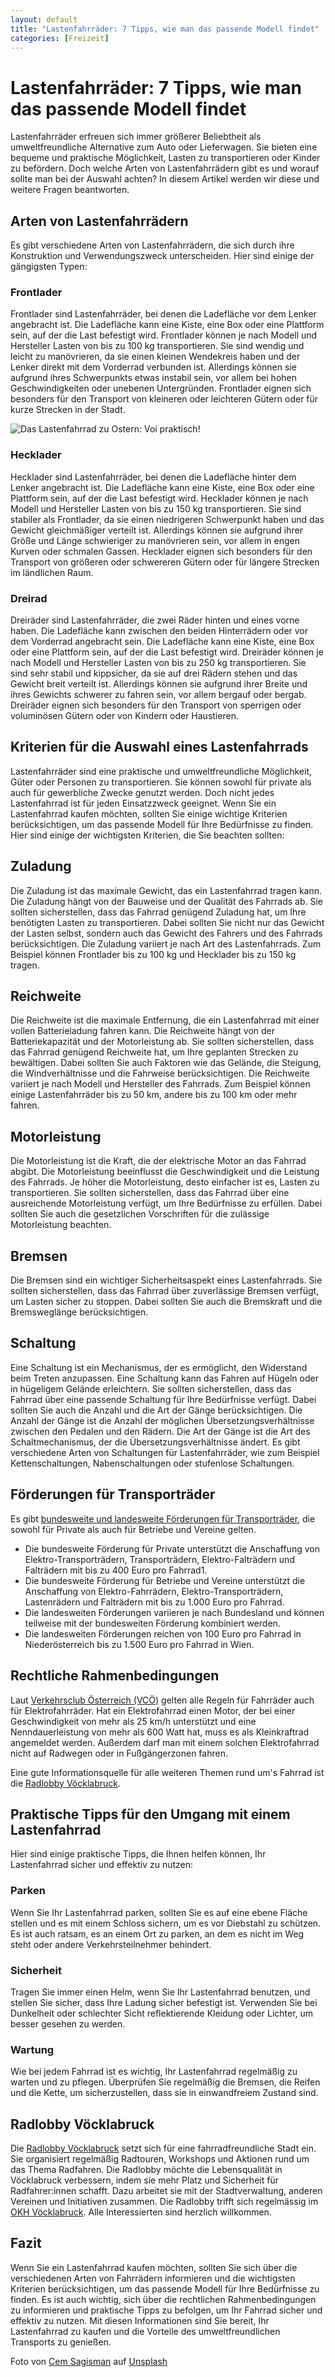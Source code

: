 ```yaml
---
layout: default
title: "Lastenfahrräder: 7 Tipps, wie man das passende Modell findet"
categories: [Freizeit]
---
```


# Lastenfahrräder: 7 Tipps, wie man das passende Modell findet

Lastenfahrräder erfreuen sich immer größerer Beliebtheit als umweltfreundliche Alternative zum Auto oder Lieferwagen. Sie bieten eine bequeme und praktische Möglichkeit, Lasten zu transportieren oder Kinder zu befördern. Doch welche Arten von Lastenfahrrädern gibt es und worauf sollte man bei der Auswahl achten? In diesem Artikel werden wir diese und weitere Fragen beantworten.

## Arten von Lastenfahrrädern

Es gibt verschiedene Arten von Lastenfahrrädern, die sich durch ihre Konstruktion und Verwendungszweck unterscheiden. Hier sind einige der gängigsten Typen:

### Frontlader
Frontlader sind Lastenfahrräder, bei denen die Ladefläche vor dem Lenker angebracht ist. Die Ladefläche kann eine Kiste, eine Box oder eine Plattform sein, auf der die Last befestigt wird. Frontlader können je nach Modell und Hersteller Lasten von bis zu 100 kg transportieren. Sie sind wendig und leicht zu manövrieren, da sie einen kleinen Wendekreis haben und der Lenker direkt mit dem Vorderrad verbunden ist. Allerdings können sie aufgrund ihres Schwerpunkts etwas instabil sein, vor allem bei hohen Geschwindigkeiten oder unebenen Untergründen. Frontlader eignen sich besonders für den Transport von kleineren oder leichteren Gütern oder für kurze Strecken in der Stadt.

![Das Lastenfahrrad zu Ostern: Voi praktisch!](/assets/images/cem-sagisman-D-jz9TpJ_V4-unsplash.jpg "Das Lastenfahrrad zu Ostern: Voi praktisch!")

### Hecklader

Hecklader sind Lastenfahrräder, bei denen die Ladefläche hinter dem Lenker angebracht ist. Die Ladefläche kann eine Kiste, eine Box oder eine Plattform sein, auf der die Last befestigt wird. Hecklader können je nach Modell und Hersteller Lasten von bis zu 150 kg transportieren. Sie sind stabiler als Frontlader, da sie einen niedrigeren Schwerpunkt haben und das Gewicht gleichmäßiger verteilt ist. Allerdings können sie aufgrund ihrer Größe und Länge schwieriger zu manövrieren sein, vor allem in engen Kurven oder schmalen Gassen. Hecklader eignen sich besonders für den Transport von größeren oder schwereren Gütern oder für längere Strecken im ländlichen Raum.

### Dreirad

Dreiräder sind Lastenfahrräder, die zwei Räder hinten und eines vorne haben. Die Ladefläche kann zwischen den beiden Hinterrädern oder vor dem Vorderrad angebracht sein. Die Ladefläche kann eine Kiste, eine Box oder eine Plattform sein, auf der die Last befestigt wird. Dreiräder können je nach Modell und Hersteller Lasten von bis zu 250 kg transportieren. Sie sind sehr stabil und kippsicher, da sie auf drei Rädern stehen und das Gewicht breit verteilt ist. Allerdings können sie aufgrund ihrer Breite und ihres Gewichts schwerer zu fahren sein, vor allem bergauf oder bergab. Dreiräder eignen sich besonders für den Transport von sperrigen oder voluminösen Gütern oder von Kindern oder Haustieren.

## Kriterien für die Auswahl eines Lastenfahrrads

Lastenfahrräder sind eine praktische und umweltfreundliche Möglichkeit, Güter oder Personen zu transportieren. Sie können sowohl für private als auch für gewerbliche Zwecke genutzt werden. Doch nicht jedes Lastenfahrrad ist für jeden Einsatzzweck geeignet. Wenn Sie ein Lastenfahrrad kaufen möchten, sollten Sie einige wichtige Kriterien berücksichtigen, um das passende Modell für Ihre Bedürfnisse zu finden. Hier sind einige der wichtigsten Kriterien, die Sie beachten sollten:

## Zuladung

Die Zuladung ist das maximale Gewicht, das ein Lastenfahrrad tragen kann. Die Zuladung hängt von der Bauweise und der Qualität des Fahrrads ab. Sie sollten sicherstellen, dass das Fahrrad genügend Zuladung hat, um Ihre benötigten Lasten zu transportieren. Dabei sollten Sie nicht nur das Gewicht der Lasten selbst, sondern auch das Gewicht des Fahrers und des Fahrrads berücksichtigen. Die Zuladung variiert je nach Art des Lastenfahrrads. Zum Beispiel können Frontlader bis zu 100 kg und Hecklader bis zu 150 kg tragen.

## Reichweite

Die Reichweite ist die maximale Entfernung, die ein Lastenfahrrad mit einer vollen Batterieladung fahren kann. Die Reichweite hängt von der Batteriekapazität und der Motorleistung ab. Sie sollten sicherstellen, dass das Fahrrad genügend Reichweite hat, um Ihre geplanten Strecken zu bewältigen. Dabei sollten Sie auch Faktoren wie das Gelände, die Steigung, die Windverhältnisse und die Fahrweise berücksichtigen. Die Reichweite variiert je nach Modell und Hersteller des Fahrrads. Zum Beispiel können einige Lastenfahrräder bis zu 50 km, andere bis zu 100 km oder mehr fahren.

## Motorleistung

Die Motorleistung ist die Kraft, die der elektrische Motor an das Fahrrad abgibt. Die Motorleistung beeinflusst die Geschwindigkeit und die Leistung des Fahrrads. Je höher die Motorleistung, desto einfacher ist es, Lasten zu transportieren. Sie sollten sicherstellen, dass das Fahrrad über eine ausreichende Motorleistung verfügt, um Ihre Bedürfnisse zu erfüllen. Dabei sollten Sie auch die gesetzlichen Vorschriften für die zulässige Motorleistung beachten.

## Bremsen

Die Bremsen sind ein wichtiger Sicherheitsaspekt eines Lastenfahrrads. Sie sollten sicherstellen, dass das Fahrrad über zuverlässige Bremsen verfügt, um Lasten sicher zu stoppen. Dabei sollten Sie auch die Bremskraft und die Bremsweglänge berücksichtigen.

## Schaltung

Eine Schaltung ist ein Mechanismus, der es ermöglicht, den Widerstand beim Treten anzupassen. Eine Schaltung kann das Fahren auf Hügeln oder in hügeligem Gelände erleichtern. Sie sollten sicherstellen, dass das Fahrrad über eine passende Schaltung für Ihre Bedürfnisse verfügt. Dabei sollten Sie auch die Anzahl und die Art der Gänge berücksichtigen. Die Anzahl der Gänge ist die Anzahl der möglichen Übersetzungsverhältnisse zwischen den Pedalen und den Rädern. Die Art der Gänge ist die Art des Schaltmechanismus, der die Übersetzungsverhältnisse ändert. Es gibt verschiedene Arten von Schaltungen für Lastenfahrräder, wie zum Beispiel Kettenschaltungen, Nabenschaltungen oder stufenlose Schaltungen.

## Förderungen für Transporträder

Es gibt [bundesweite und landesweite Förderungen für Transporträder](https://www.radlobby.at/node/1210), die sowohl für Private als auch für Betriebe und Vereine gelten.
- Die bundesweite Förderung für Private unterstützt die Anschaffung von Elektro-Transporträdern, Transporträdern, Elektro-Falträdern und Falträdern mit bis zu 400 Euro pro Fahrrad1.
- Die bundesweite Förderung für Betriebe und Vereine unterstützt die Anschaffung von Elektro-Fahrrädern, Elektro-Transporträdern, Lastenrädern und Falträdern mit bis zu 1.000 Euro pro Fahrrad.
- Die landesweiten Förderungen variieren je nach Bundesland und können teilweise mit der bundesweiten Förderung kombiniert werden.
- Die landesweiten Förderungen reichen von 100 Euro pro Fahrrad in Niederösterreich bis zu 1.500 Euro pro Fahrrad in Wien.

## Rechtliche Rahmenbedingungen

Laut [Verkehrsclub Österreich (VCÖ)](https://vcoe.at/service/fragen-und-antworten/allgemeine-richtlinien-zum-fahrrad "Allgemeine Richtlinien zum Fahrrad") gelten alle Regeln für Fahrräder auch für Elektrofahrräder. Hat ein Elektrofahrrad einen Motor, der bei einer Geschwindigkeit von mehr als 25 km/h unterstützt und eine Nenndauerleistung von mehr als 600 Watt hat, muss es als Kleinkraftrad angemeldet werden. Außerdem darf man mit einem solchen Elektrofahrrad nicht auf Radwegen oder in Fußgängerzonen fahren.

Eine gute Informationsquelle für alle weiteren Themen rund um's Fahrrad ist die [Radlobby Vöcklabruck](https://www.radlobby.at/voecklabruck).

## Praktische Tipps für den Umgang mit einem Lastenfahrrad

Hier sind einige praktische Tipps, die Ihnen helfen können, Ihr Lastenfahrrad sicher und effektiv zu nutzen:

### Parken

Wenn Sie Ihr Lastenfahrrad parken, sollten Sie es auf eine ebene Fläche stellen und es mit einem Schloss sichern, um es vor Diebstahl zu schützen. Es ist auch ratsam, es an einem Ort zu parken, an dem es nicht im Weg steht oder andere Verkehrsteilnehmer behindert.

### Sicherheit

Tragen Sie immer einen Helm, wenn Sie Ihr Lastenfahrrad benutzen, und stellen Sie sicher, dass Ihre Ladung sicher befestigt ist. Verwenden Sie bei Dunkelheit oder schlechter Sicht reflektierende Kleidung oder Lichter, um besser gesehen zu werden.

### Wartung

Wie bei jedem Fahrrad ist es wichtig, Ihr Lastenfahrrad regelmäßig zu warten und zu pflegen. Überprüfen Sie regelmäßig die Bremsen, die Reifen und die Kette, um sicherzustellen, dass sie in einwandfreiem Zustand sind.

## Radlobby Vöcklabruck

Die [Radlobby Vöcklabruck](https://www.radlobby.at/voecklabruck) setzt sich für eine fahrradfreundliche Stadt ein. Sie organisiert regelmäßig Radtouren, Workshops und Aktionen rund um das Thema Radfahren. Die Radlobby möchte die Lebensqualität in Vöcklabruck verbessern, indem sie mehr Platz und Sicherheit für Radfahrer:innen schafft. Dazu arbeitet sie mit der Stadtverwaltung, anderen Vereinen und Initiativen zusammen. Die Radlobby trifft sich regelmässig im [OKH Vöcklabruck](https://okh.or.at/ "Offenes Kunst- und Kulturhaus Vöcklabruck"). Alle Interessierten sind herzlich willkommen.

## Fazit

Wenn Sie ein Lastenfahrrad kaufen möchten, sollten Sie sich über die verschiedenen Arten von Fahrrädern informieren und die wichtigsten Kriterien berücksichtigen, um das passende Modell für Ihre Bedürfnisse zu finden. Es ist auch wichtig, sich über die rechtlichen Rahmenbedingungen zu informieren und praktische Tipps zu befolgen, um Ihr Fahrrad sicher und effektiv zu nutzen. Mit diesen Informationen sind Sie bereit, Ihr Lastenfahrrad zu kaufen und die Vorteile des umweltfreundlichen Transports zu genießen.

Foto von [Cem Sagisman](https://unsplash.com/de/@cems77) auf [Unsplash](https://unsplash.com/de/fotos/D-jz9TpJ_V4)
